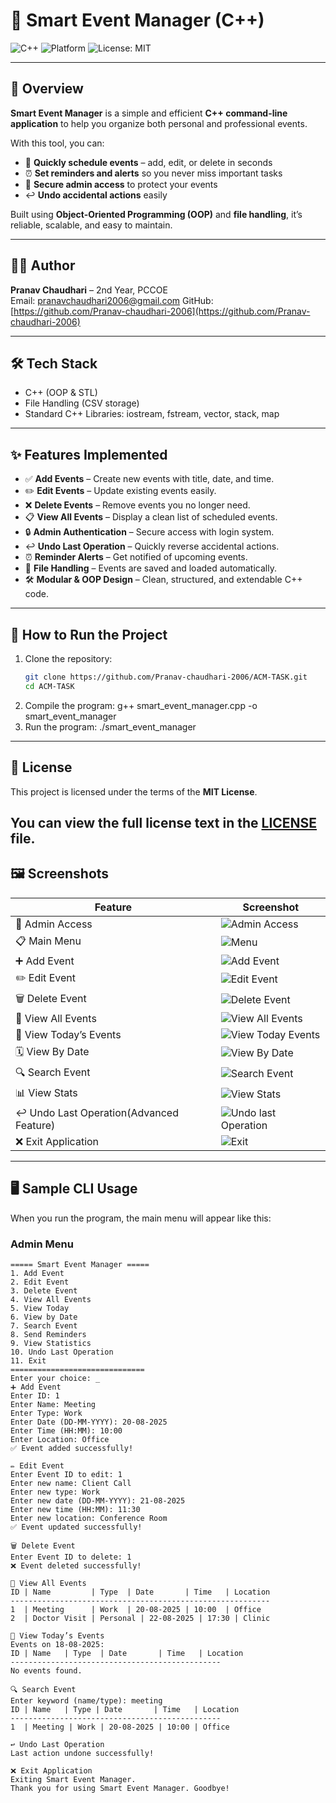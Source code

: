 # 🍉 Smart Event Manager (C++)

![C++](https://img.shields.io/badge/language-C++-blue.svg)
![Platform](https://img.shields.io/badge/platform-CLI-lightgrey.svg)
![License: MIT](https://img.shields.io/badge/License-MIT-green.svg)

--------------------------------------------------------------------------------------------------------------------------------

## 📖 Overview  

**Smart Event Manager** is a simple and efficient **C++ command-line application** to help you organize both personal and professional events.  

With this tool, you can:  
- 📅 **Quickly schedule events** – add, edit, or delete in seconds  
- ⏰ **Set reminders and alerts** so you never miss important tasks  
- 🔑 **Secure admin access** to protect your events  
- ↩️ **Undo accidental actions** easily  

Built using **Object-Oriented Programming (OOP)** and **file handling**, it’s reliable, scalable, and easy to maintain.

--------------------------------------------------------------------------------------------------------------------------------

## 👨‍💻 Author

**Pranav Chaudhari** – 2nd Year, PCCOE  
Email: pranavchaudhari2006@gmail.com
GitHub: [https://github.com/Pranav-chaudhari-2006](https://github.com/Pranav-chaudhari-2006)

--------------------------------------------------------------------------------------------------------------------------------

## 🛠 Tech Stack

- C++ (OOP & STL)  
- File Handling (CSV storage)  
- Standard C++ Libraries: iostream, fstream, vector, stack, map  

--------------------------------------------------------------------------------------------------------------------------------

## ✨ Features Implemented  

- ✅ **Add Events** – Create new events with title, date, and time.  
- ✏️ **Edit Events** – Update existing events easily.  
- ❌ **Delete Events** – Remove events you no longer need.  
- 📋 **View All Events** – Display a clean list of scheduled events.  
- 🔒 **Admin Authentication** – Secure access with login system.  
- ↩️ **Undo Last Operation** – Quickly reverse accidental actions.  
- ⏰ **Reminder Alerts** – Get notified of upcoming events.  
- 📂 **File Handling** – Events are saved and loaded automatically.  
- 🛠 **Modular & OOP Design** – Clean, structured, and extendable C++ code.  

--------------------------------------------------------------------------------------------------------------------------------

## 🚀 How to Run the Project
1. Clone the repository:
   ```bash
   git clone https://github.com/Pranav-chaudhari-2006/ACM-TASK.git
   cd ACM-TASK
2. Compile the program:
   g++ smart_event_manager.cpp -o smart_event_manager
3. Run the program:
   ./smart_event_manager

--------------------------------------------------------------------------------------------------------------------------------
## 📜 License  

This project is licensed under the terms of the **MIT License**.  

You can view the full license text in the [LICENSE](./LICENSE) file.  
--------------------------------------------------------------------------------------------------------------------------------

## 🖼️ Screenshots

| Feature | Screenshot |
|---------|------------|
| 🔑 Admin Access | ![Admin Access](https://github.com/Pranav-chaudhari-2006/ACM-TASK/blob/dcd2898a121704fb1c2c75dbb6860be4eb1a32b3/Screenshot%202025-08-18%20173314.png) |
| 📋 Main Menu | ![Menu](https://github.com/Pranav-chaudhari-2006/ACM-TASK/blob/a714a7db48091f6ac40f9d276023ab8ab3516aec/Screenshot%202025-08-18%20173324.png) |
| ➕ Add Event | ![Add Event](https://github.com/Pranav-chaudhari-2006/ACM-TASK/blob/59e861e9bb3ce634e324d5bc40a67d4f971edafa/Screenshot%202025-08-18%20173412.png) |
| ✏️ Edit Event | ![Edit Event](https://github.com/Pranav-chaudhari-2006/ACM-TASK/blob/a714a7db48091f6ac40f9d276023ab8ab3516aec/Screenshot%202025-08-18%20173528.png) |
| 🗑️ Delete Event | ![Delete Event](https://github.com/Pranav-chaudhari-2006/ACM-TASK/blob/a714a7db48091f6ac40f9d276023ab8ab3516aec/Screenshot%202025-08-18%20173622.png) |
| 📜 View All Events | ![View All Events](https://github.com/Pranav-chaudhari-2006/ACM-TASK/blob/a714a7db48091f6ac40f9d276023ab8ab3516aec/Screenshot%202025-08-18%20173542.png) |
| 📅 View Today’s Events | ![View Today Events](https://github.com/Pranav-chaudhari-2006/ACM-TASK/blob/a714a7db48091f6ac40f9d276023ab8ab3516aec/Screenshot%202025-08-18%20173552.png) |
| 🗓️ View By Date | ![View By Date](https://github.com/Pranav-chaudhari-2006/ACM-TASK/blob/a714a7db48091f6ac40f9d276023ab8ab3516aec/Screenshot%202025-08-18%20173642.png) |
| 🔍 Search Event | ![Search Event](https://github.com/Pranav-chaudhari-2006/ACM-TASK/blob/a714a7db48091f6ac40f9d276023ab8ab3516aec/Screenshot%202025-08-18%20173659.png) |
| 📊 View Stats | ![View Stats](https://github.com/Pranav-chaudhari-2006/ACM-TASK/blob/a714a7db48091f6ac40f9d276023ab8ab3516aec/Screenshot%202025-08-18%20173721.png) |
| ↩️ Undo Last Operation(Advanced Feature)| ![Undo last Operation](https://github.com/Pranav-chaudhari-2006/ACM-TASK/blob/a714a7db48091f6ac40f9d276023ab8ab3516aec/Screenshot%202025-08-18%20173734.png) |
| ❌ Exit Application | ![Exit](https://github.com/Pranav-chaudhari-2006/ACM-TASK/blob/a714a7db48091f6ac40f9d276023ab8ab3516aec/Screenshot%202025-08-18%20173743.png) |

---------------------------------------------------------------------------------------------------------------------------------
## 🖥 Sample CLI Usage  

When you run the program, the main menu will appear like this:  

### Admin Menu
```text
===== Smart Event Manager =====
1. Add Event
2. Edit Event
3. Delete Event
4. View All Events
5. View Today
6. View by Date
7. Search Event
8. Send Reminders
9. View Statistics
10. Undo Last Operation
11. Exit
==============================
Enter your choice: _
➕ Add Event
Enter ID: 1
Enter Name: Meeting
Enter Type: Work
Enter Date (DD-MM-YYYY): 20-08-2025
Enter Time (HH:MM): 10:00
Enter Location: Office
✅ Event added successfully!

✏️ Edit Event
Enter Event ID to edit: 1
Enter new name: Client Call
Enter new type: Work
Enter new date (DD-MM-YYYY): 21-08-2025
Enter new time (HH:MM): 11:30
Enter new location: Conference Room
✅ Event updated successfully!

🗑️ Delete Event
Enter Event ID to delete: 1
❌ Event deleted successfully!

📜 View All Events
ID | Name         | Type  | Date       | Time   | Location
----------------------------------------------------------
1  | Meeting      | Work  | 20-08-2025 | 10:00  | Office
2  | Doctor Visit | Personal | 22-08-2025 | 17:30 | Clinic

📅 View Today’s Events
Events on 18-08-2025:
ID | Name   | Type  | Date       | Time   | Location
-----------------------------------------------
No events found.

🔍 Search Event
Enter keyword (name/type): meeting
ID | Name   | Type | Date       | Time   | Location
-----------------------------------------------
1  | Meeting | Work | 20-08-2025 | 10:00 | Office

↩️ Undo Last Operation
Last action undone successfully!

❌ Exit Application
Exiting Smart Event Manager.
Thank you for using Smart Event Manager. Goodbye!

